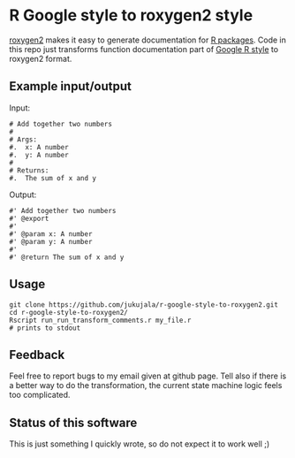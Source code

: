 
# R Google style to roxygen2 style

[roxygen2](https://cran.r-project.org/web/packages/roxygen2/vignettes/roxygen2.html)
makes it easy to generate documentation for 
[R packages](https://hilaryparker.com/2014/04/29/writing-an-r-package-from-scratch/).
Code in this repo just transforms function documentation part of 
[Google R style](https://google.github.io/styleguide/Rguide.xml)
to roxygen2 format.

## Example input/output

Input:

    # Add together two numbers
    #
    # Args:
    #.  x: A number
    #.  y: A number
    #
    # Returns:
    #.  The sum of x and y

Output:

    #' Add together two numbers
    #' @export
    #'
    #' @param x: A number
    #' @param y: A number
    #'
    #' @return The sum of x and y

## Usage

    git clone https://github.com/jukujala/r-google-style-to-roxygen2.git
    cd r-google-style-to-roxygen2/
    Rscript run_run_transform_comments.r my_file.r
    # prints to stdout

## Feedback

Feel free to report bugs to my email given at github page.
Tell also if there is a better way to do the transformation, the current state
machine logic feels too complicated.

## Status of this software

This is just something I quickly wrote, so do not expect it to work well ;)
